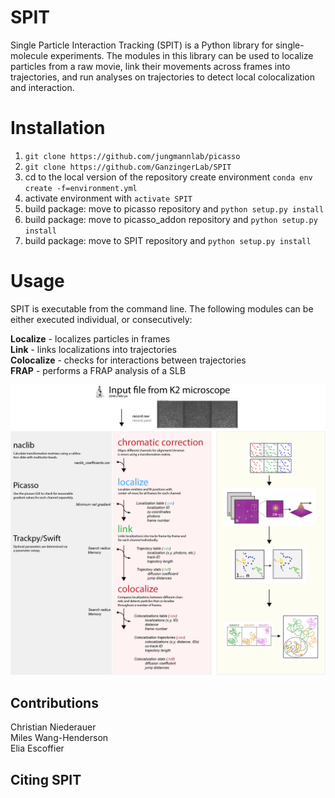 # SPIT
Single Particle Interaction Tracking (SPIT) is a Python library for single-molecule experiments. The modules in this library can be used to localize particles from a raw movie, link their movements across frames into trajectories, and run analyses on trajectories to detect local colocalization and interaction.

# Installation
1. `git clone https://github.com/jungmannlab/picasso`
3. `git clone https://github.com/GanzingerLab/SPIT`
4. cd to the local version of the repository create environment `conda env create -f=environment.yml`
5. activate environment with `activate SPIT`
6. build package: move to picasso repository and `python setup.py install`
7. build package: move to picasso_addon repository and `python setup.py install`
8. build package: move to SPIT repository and `python setup.py install`


# Usage
SPIT is executable from the command line. The following modules can be either executed individual, or consecutively:

**Localize** - localizes particles in frames </br>
**Link** - links localizations into trajectories </br>
**Colocalize** - checks for interactions between trajectories </br>
**FRAP** - performs a FRAP analysis of a SLB </br>

![Diagram explanation of SPIT](/spit_diagram.png?raw=true "Diagram explanation of SPIT")

## Contributions
Christian Niederauer</br>
Miles Wang-Henderson</br>
Elia Escoffier

## Citing SPIT

